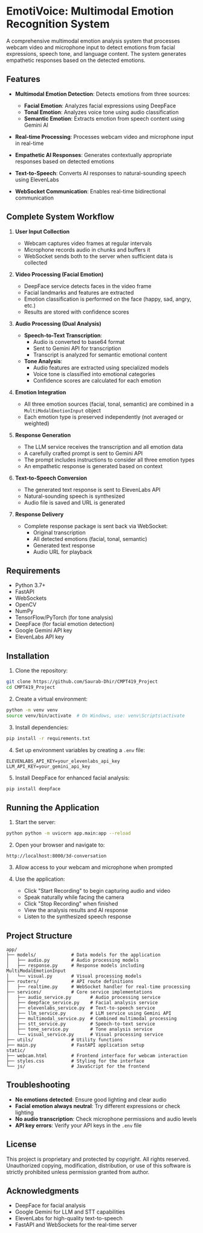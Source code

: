 # EmotiVoice: Multimodal Emotion Recognition System

A comprehensive multimodal emotion analysis system that processes webcam video and microphone input to detect emotions from facial expressions, speech tone, and language content. The system generates empathetic responses based on the detected emotions.

## Features

- **Multimodal Emotion Detection**: Detects emotions from three sources:
  - **Facial Emotion**: Analyzes facial expressions using DeepFace
  - **Tonal Emotion**: Analyzes voice tone using audio classification
  - **Semantic Emotion**: Extracts emotion from speech content using Gemini AI
  
- **Real-time Processing**: Processes webcam video and microphone input in real-time
- **Empathetic AI Responses**: Generates contextually appropriate responses based on detected emotions
- **Text-to-Speech**: Converts AI responses to natural-sounding speech using ElevenLabs
- **WebSocket Communication**: Enables real-time bidirectional communication

## Complete System Workflow

1. **User Input Collection**
   - Webcam captures video frames at regular intervals
   - Microphone records audio in chunks and buffers it
   - WebSocket sends both to the server when sufficient data is collected

2. **Video Processing (Facial Emotion)**
   - DeepFace service detects faces in the video frame
   - Facial landmarks and features are extracted
   - Emotion classification is performed on the face (happy, sad, angry, etc.)
   - Results are stored with confidence scores

3. **Audio Processing (Dual Analysis)**
   - **Speech-to-Text Transcription**:
     - Audio is converted to base64 format
     - Sent to Gemini API for transcription
     - Transcript is analyzed for semantic emotional content
   - **Tone Analysis**:
     - Audio features are extracted using specialized models
     - Voice tone is classified into emotional categories
     - Confidence scores are calculated for each emotion

4. **Emotion Integration**
   - All three emotion sources (facial, tonal, semantic) are combined in a `MultiModalEmotionInput` object
   - Each emotion type is preserved independently (not averaged or weighted)

5. **Response Generation**
   - The LLM service receives the transcription and all emotion data
   - A carefully crafted prompt is sent to Gemini API
   - The prompt includes instructions to consider all three emotion types
   - An empathetic response is generated based on context

6. **Text-to-Speech Conversion**
   - The generated text response is sent to ElevenLabs API
   - Natural-sounding speech is synthesized
   - Audio file is saved and URL is generated

7. **Response Delivery**
   - Complete response package is sent back via WebSocket:
     - Original transcription
     - All detected emotions (facial, tonal, semantic)
     - Generated text response
     - Audio URL for playback

## Requirements

- Python 3.7+
- FastAPI
- WebSockets
- OpenCV
- NumPy
- TensorFlow/PyTorch (for tone analysis)
- DeepFace (for facial emotion detection)
- Google Gemini API key
- ElevenLabs API key

## Installation

1. Clone the repository:
```bash
git clone https://github.com/Saurab-Dhir/CMPT419_Project
cd CMPT419_Project
```

2. Create a virtual environment:
```bash
python -m venv venv
source venv/bin/activate  # On Windows, use: venv\Scripts\activate
```

3. Install dependencies:
```bash
pip install -r requirements.txt
```

4. Set up environment variables by creating a `.env` file:
```
ELEVENLABS_API_KEY=your_elevenlabs_api_key
LLM_API_KEY=your_gemini_api_key
```

5. Install DeepFace for enhanced facial analysis:
```bash
pip install deepface
```

## Running the Application

1. Start the server:
```bash
python python -m uvicorn app.main:app --reload
```

2. Open your browser and navigate to:
```
http://localhost:8000/3d-conversation
```

3. Allow access to your webcam and microphone when prompted

4. Use the application:
   - Click "Start Recording" to begin capturing audio and video
   - Speak naturally while facing the camera
   - Click "Stop Recording" when finished
   - View the analysis results and AI response
   - Listen to the synthesized speech response

## Project Structure

```
app/
├── models/             # Data models for the application
│   ├── audio.py        # Audio processing models
│   ├── response.py     # Response models including MultiModalEmotionInput
│   └── visual.py       # Visual processing models
├── routers/            # API route definitions
│   ├── realtime.py     # WebSocket handler for real-time processing
├── services/           # Core service implementations
│   ├── audio_service.py       # Audio processing service
│   ├── deepface_service.py    # Facial analysis service
│   ├── elevenlabs_service.py  # Text-to-speech service
│   ├── llm_service.py         # LLM service using Gemini API
│   ├── multimodal_service.py  # Combined multimodal processing
│   ├── stt_service.py         # Speech-to-text service
│   ├── tone_service.py        # Tone analysis service
│   └── visual_service.py      # Visual processing service
├── utils/              # Utility functions
├── main.py             # FastAPI application setup
static/
├── webcam.html         # Frontend interface for webcam interaction
├── styles.css          # Styling for the interface
└── js/                 # JavaScript for the frontend
```

## Troubleshooting

- **No emotions detected**: Ensure good lighting and clear audio
- **Facial emotion always neutral**: Try different expressions or check lighting
- **No audio transcription**: Check microphone permissions and audio levels
- **API key errors**: Verify your API keys in the `.env` file

## License

This project is proprietary and protected by copyright. All rights reserved. Unauthorized copying, modification, distribution, or use of this software is strictly prohibited unless permission granted from author.

## Acknowledgments

- DeepFace for facial analysis
- Google Gemini for LLM and STT capabilities
- ElevenLabs for high-quality text-to-speech
- FastAPI and WebSockets for the real-time server